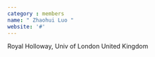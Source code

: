 ```yaml
---
category : members
name: " Zhaohui Luo " 
website: '#'
---
```

Royal Holloway, Univ of London
United Kingdom

